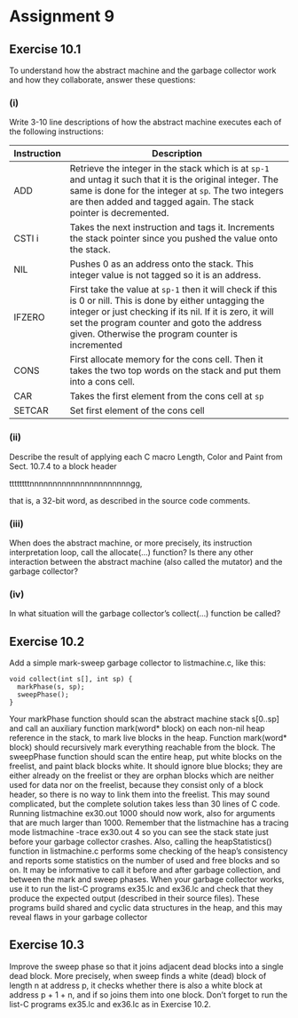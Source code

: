 # Assignment 9

## Exercise 10.1
To understand how the abstract machine and the garbage collector work and how they collaborate, answer these questions:

### (i)
Write 3-10 line descriptions of how the abstract machine executes each of the following instructions:

| Instruction | Description |
|-------------|-------------|
| ADD         | Retrieve the integer in the stack which is at `sp-1` and untag it such that it is the original integer. The same is done for the integer at `sp`. The two integers are then added and tagged again. The stack pointer is decremented. |
| CSTI i      | Takes the next instruction and tags it. Increments the stack pointer since you pushed the value onto the stack. |
| NIL         | Pushes 0 as an address onto the stack. This integer value is not tagged so it is an address. |
| IFZERO      | First take the value at `sp-1` then it will check if this is 0 or nill. This is done by either untagging the integer or just checking if its nil. If it is zero, it will set the program counter and goto the address given. Otherwise the program counter is incremented |
| CONS        | First allocate memory for the cons cell. Then it takes the two top words on the stack and put them into a cons cell. |
| CAR         | Takes the first element from the cons cell at `sp` |
| SETCAR      | Set first element of the cons cell |

### (ii)
Describe the result of applying each C macro Length, Color and Paint from Sect. 10.7.4 to a block header

ttttttttnnnnnnnnnnnnnnnnnnnnnngg,

that is, a 32-bit word, as described in the source code comments.

### (iii)
When does the abstract machine, or more precisely, its instruction interpretation loop, call the allocate(...) function? Is there any other interaction between the abstract machine (also called the mutator) and the garbage collector?

### (iv)
In what situation will the garbage collector’s collect(...) function be called?

## Exercise 10.2
Add a simple mark-sweep garbage collector to listmachine.c, like
this:
```
void collect(int s[], int sp) {
  markPhase(s, sp);
  sweepPhase();
}
```
Your markPhase function should scan the abstract machine stack s[0..sp] and
call an auxiliary function mark(word* block) on each non-nil heap reference
in the stack, to mark live blocks in the heap. Function mark(word* block)
should recursively mark everything reachable from the block.
The sweepPhase function should scan the entire heap, put white blocks on the
freelist, and paint black blocks white. It should ignore blue blocks; they are either
already on the freelist or they are orphan blocks which are neither used for data nor
on the freelist, because they consist only of a block header, so there is no way to
link them into the freelist.
This may sound complicated, but the complete solution takes less than 30 lines
of C code.
Running listmachine ex30.out 1000 should now work, also for arguments that are much larger than 1000.
Remember that the listmachine has a tracing mode listmachine -trace
ex30.out 4 so you can see the stack state just before your garbage collector
crashes.
Also, calling the heapStatistics() function in listmachine.c performs some checking of the heap’s consistency and reports some statistics on the
number of used and free blocks and so on. It may be informative to call it before
and after garbage collection, and between the mark and sweep phases.
When your garbage collector works, use it to run the list-C programs ex35.lc
and ex36.lc and check that they produce the expected output (described in their
source files). These programs build shared and cyclic data structures in the heap,
and this may reveal flaws in your garbage collector

## Exercise 10.3
Improve the sweep phase so that it joins adjacent dead blocks into a single dead block. More precisely, when sweep finds a white (dead) block of length n at address p, it checks whether there is also a white block at address p + 1 + n, and if so joins them into one block. Don’t forget to run the list-C programs ex35.lc and ex36.lc as in Exercise 10.2.

